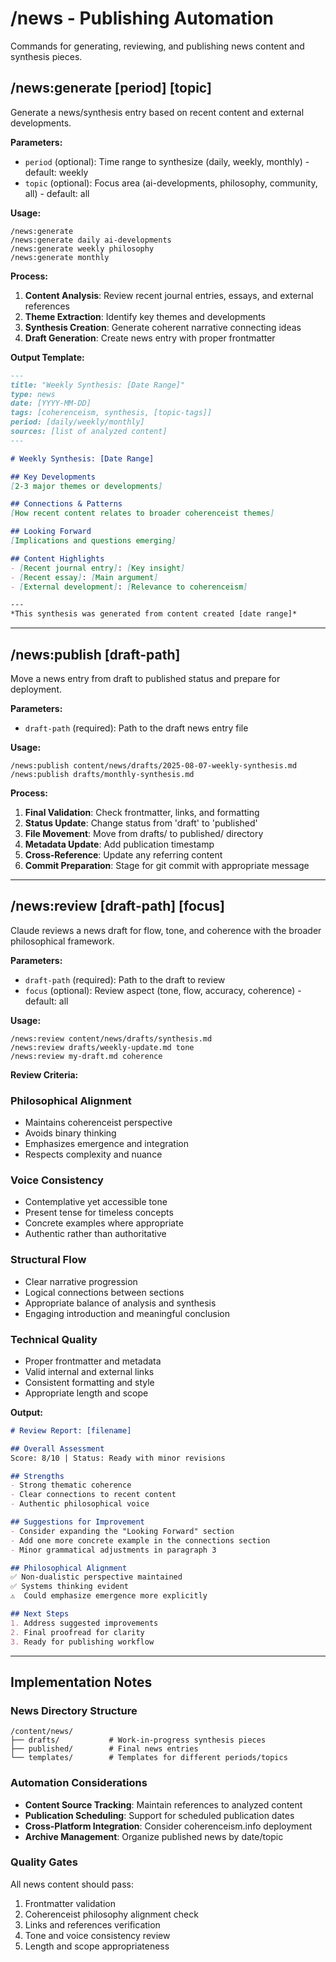 # /news - Publishing Automation

Commands for generating, reviewing, and publishing news content and synthesis pieces.

## /news:generate [period] [topic]

Generate a news/synthesis entry based on recent content and external developments.

**Parameters:**
- `period` (optional): Time range to synthesize (daily, weekly, monthly) - default: weekly  
- `topic` (optional): Focus area (ai-developments, philosophy, community, all) - default: all

**Usage:**
```
/news:generate
/news:generate daily ai-developments
/news:generate weekly philosophy
/news:generate monthly
```

**Process:**
1. **Content Analysis**: Review recent journal entries, essays, and external references
2. **Theme Extraction**: Identify key themes and developments 
3. **Synthesis Creation**: Generate coherent narrative connecting ideas
4. **Draft Generation**: Create news entry with proper frontmatter

**Output Template:**
```markdown
---
title: "Weekly Synthesis: [Date Range]"
type: news
date: [YYYY-MM-DD]
tags: [coherenceism, synthesis, [topic-tags]]
period: [daily/weekly/monthly]
sources: [list of analyzed content]
---

# Weekly Synthesis: [Date Range]

## Key Developments
[2-3 major themes or developments]

## Connections & Patterns
[How recent content relates to broader coherenceist themes]

## Looking Forward
[Implications and questions emerging]

## Content Highlights
- [Recent journal entry]: [Key insight]
- [Recent essay]: [Main argument]
- [External development]: [Relevance to coherenceism]

---
*This synthesis was generated from content created [date range]*
```

---

## /news:publish [draft-path]

Move a news entry from draft to published status and prepare for deployment.

**Parameters:**
- `draft-path` (required): Path to the draft news entry file

**Usage:**
```
/news:publish content/news/drafts/2025-08-07-weekly-synthesis.md
/news:publish drafts/monthly-synthesis.md
```

**Process:**
1. **Final Validation**: Check frontmatter, links, and formatting
2. **Status Update**: Change status from 'draft' to 'published'
3. **File Movement**: Move from drafts/ to published/ directory  
4. **Metadata Update**: Add publication timestamp
5. **Cross-Reference**: Update any referring content
6. **Commit Preparation**: Stage for git commit with appropriate message

---

## /news:review [draft-path] [focus]

Claude reviews a news draft for flow, tone, and coherence with the broader philosophical framework.

**Parameters:**
- `draft-path` (required): Path to the draft to review
- `focus` (optional): Review aspect (tone, flow, accuracy, coherence) - default: all

**Usage:**
```
/news:review content/news/drafts/synthesis.md
/news:review drafts/weekly-update.md tone
/news:review my-draft.md coherence
```

**Review Criteria:**

### Philosophical Alignment
- Maintains coherenceist perspective
- Avoids binary thinking
- Emphasizes emergence and integration
- Respects complexity and nuance

### Voice Consistency  
- Contemplative yet accessible tone
- Present tense for timeless concepts
- Concrete examples where appropriate
- Authentic rather than authoritative

### Structural Flow
- Clear narrative progression
- Logical connections between sections
- Appropriate balance of analysis and synthesis
- Engaging introduction and meaningful conclusion

### Technical Quality
- Proper frontmatter and metadata
- Valid internal and external links
- Consistent formatting and style
- Appropriate length and scope

**Output:**
```markdown
# Review Report: [filename]

## Overall Assessment
Score: 8/10 | Status: Ready with minor revisions

## Strengths
- Strong thematic coherence
- Clear connections to recent content
- Authentic philosophical voice

## Suggestions for Improvement
- Consider expanding the "Looking Forward" section
- Add one more concrete example in the connections section
- Minor grammatical adjustments in paragraph 3

## Philosophical Alignment
✅ Non-dualistic perspective maintained
✅ Systems thinking evident  
⚠️  Could emphasize emergence more explicitly

## Next Steps
1. Address suggested improvements
2. Final proofread for clarity
3. Ready for publishing workflow
```

---

## Implementation Notes

### News Directory Structure
```
/content/news/
├── drafts/           # Work-in-progress synthesis pieces
├── published/        # Final news entries  
└── templates/        # Templates for different periods/topics
```

### Automation Considerations
- **Content Source Tracking**: Maintain references to analyzed content
- **Publication Scheduling**: Support for scheduled publication dates
- **Cross-Platform Integration**: Consider coherenceism.info deployment
- **Archive Management**: Organize published news by date/topic

### Quality Gates
All news content should pass:
1. Frontmatter validation
2. Coherenceist philosophy alignment check  
3. Links and references verification
4. Tone and voice consistency review
5. Length and scope appropriateness